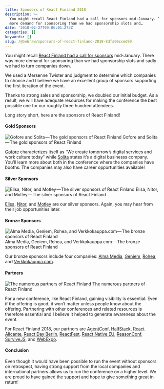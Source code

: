 ```yaml
---
title: Sponsors of React Finland 2018
description: >-
  You might recall React Finland had a call for sponsors mid-January. There was
  more demand for sponsoring than we had sponsorship slots and…
date: '2018-02-27T09:06:01.273Z'
categories: []
keywords: []
slug: /@bebraw/sponsors-of-react-finland-2018-8dfa06cced99
---
```


You might recall [React Finland had a call for sponsors](https://medium.com/react-finland/call-for-sponsors-b193c561fa5) mid-January. There was more demand for sponsoring than we had sponsorship slots and sadly we had to turn companies down.

We used a Mersenne Twister and judgment to determine which companies to choose and I believe we have an excellent group of sponsors supporting the first iteration of the event.

Thanks to strong sales and sponsorship, we doubled our initial budget. As a result, we will have adequate resources for making the conference the best possible one for our roughly three hundred attendees.

Long story short, here are the sponsors of React Finland!

#### Gold Sponsors

![Gofore and Solita — The gold sponsors of React Finland](img/1__tYqMdteIum45QYt6OH1YAQ.png)
Gofore and Solita — The gold sponsors of React Finland

[Gofore](https://gofore.com/en/home/) characterizes itself as “We create tomorrow’s digital services and work culture today” while [Solita](https://www.solita.fi/en/) states it’s a digital businesss company. You’ll learn more about both in the conference where the companies have booths. The companies may also have career opportunities available!

#### Silver Sponsors

![Elisa, Nitor, and Motley — The silver sponsors of React Finland](img/1__GGmsiw6zGy4HNEJ1Xfwnvw.png)
Elisa, Nitor, and Motley — The silver sponsors of React Finland

[Elisa](https://elisa.fi/), [Nitor](https://www.nitor.com/en), and [Motley](https://motley.fi/) are our silver sponsors. Again, you may hear from their job opportunities later.

#### Bronze Sponsors

![Alma Media, Geniem, Rohea, and Verkkokauppa.com — The bronze sponsors of React Finland](img/1__Zn8a__V__hZnDzaHIZf5p7xw.png)
Alma Media, Geniem, Rohea, and Verkkokauppa.com — The bronze sponsors of React Finland

Our bronze sponsors include four companies: [Alma Media](https://www.almamedia.fi/), [Geniem](https://www.geniem.fi/in-english/), [Rohea](http://www.rohea.com/), and [Verkkokauppa.com](https://www.verkkokauppa.com/).

#### Partners

![The numerous partners of React Finland](img/1__PF4xnEL0__4gmydOFM1uWOA.png)
The numerous partners of React Finland

For a new conference, like React Finland, gaining visibility is essential. Even if the offering is good, it won’t matter unless people know about the offering. Partnering with other conferences and related resources is therefore essential and I believe it helped to generate awareness about the event.

For React Finland 2018, our partners are [AgentConf](https://www.agent.sh/), [HalfStack](http://halfstackconf.com/), [React Alicante](http://reactalicante.es/), [React Day Berlin](https://reactday.berlin/), [ReactFest](https://reactfest.com/), [React Native EU](http://react-native.eu/), [ReasonConf](https://www.reason-conf.com/), [SurviveJS](https://survivejs.com/), and [WebExpo](https://www.webexpo.net/prague2018/).

#### Conclusion

Even though it would have been possible to run the event without sponsors on retrospect, having strong support from the local companies and international partners allows us to run the conference on a higher level. We are proud to have gained the support and hope to give something great in return!